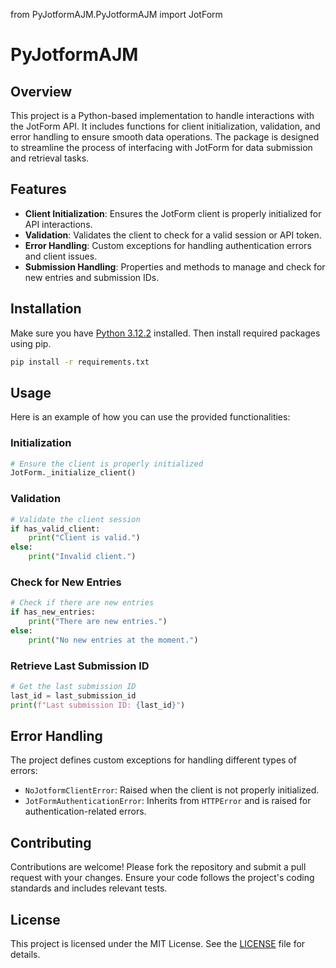 from PyJotformAJM.PyJotformAJM import JotForm

# PyJotformAJM

## Overview
This project is a Python-based implementation to handle interactions with the JotForm API. It includes functions for client initialization, validation, and error handling to ensure smooth data operations. The package is designed to streamline the process of interfacing with JotForm for data submission and retrieval tasks.

## Features
- **Client Initialization**: Ensures the JotForm client is properly initialized for API interactions.
- **Validation**: Validates the client to check for a valid session or API token.
- **Error Handling**: Custom exceptions for handling authentication errors and client issues.
- **Submission Handling**: Properties and methods to manage and check for new entries and submission IDs.

## Installation
Make sure you have [Python 3.12.2](https://www.python.org/downloads/release/python-3122/) installed. Then install required packages using pip.
```bash
pip install -r requirements.txt
```

## Usage
Here is an example of how you can use the provided functionalities:

### Initialization
```python
# Ensure the client is properly initialized
JotForm._initialize_client()
```

### Validation
```python
# Validate the client session 
if has_valid_client:
    print("Client is valid.")
else:
    print("Invalid client.")
```

### Check for New Entries
```python
# Check if there are new entries
if has_new_entries:
    print("There are new entries.")
else:
    print("No new entries at the moment.")
```

### Retrieve Last Submission ID
```python
# Get the last submission ID
last_id = last_submission_id
print(f"Last submission ID: {last_id}")
```

## Error Handling
The project defines custom exceptions for handling different types of errors:
- `NoJotformClientError`: Raised when the client is not properly initialized.
- `JotFormAuthenticationError`: Inherits from `HTTPError` and is raised for authentication-related errors.

## Contributing
Contributions are welcome! Please fork the repository and submit a pull request with your changes. Ensure your code follows the project's coding standards and includes relevant tests.

## License
This project is licensed under the MIT License. See the [LICENSE](LICENSE) file for details.